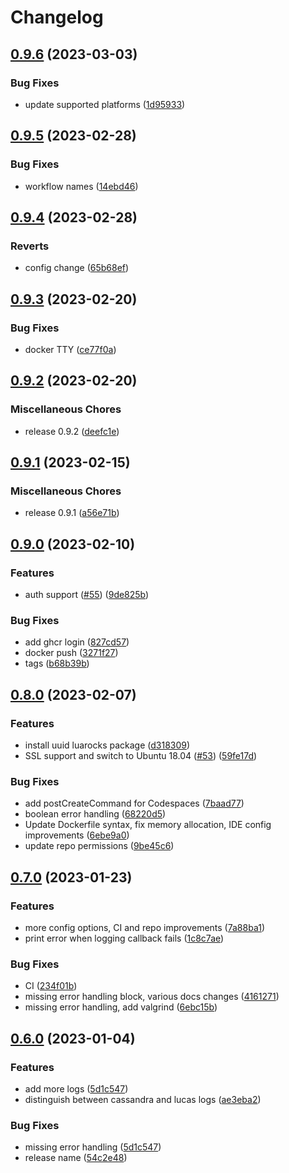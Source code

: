 # Changelog

## [0.9.6](https://github.com/lotusflare/lucas/compare/v0.9.5...v0.9.6) (2023-03-03)


### Bug Fixes

* update supported platforms ([1d95933](https://github.com/lotusflare/lucas/commit/1d95933a8ea05235c8d510f70245183b6f539d13))

## [0.9.5](https://github.com/lotusflare/lucas/compare/v0.9.4...v0.9.5) (2023-02-28)


### Bug Fixes

* workflow names ([14ebd46](https://github.com/lotusflare/lucas/commit/14ebd46f60a18592d3d4df1177a19e7770e0c993))

## [0.9.4](https://github.com/lotusflare/lucas/compare/v0.9.3...v0.9.4) (2023-02-28)


### Reverts

* config change ([65b68ef](https://github.com/lotusflare/lucas/commit/65b68ef88980d285329f116878f933b719be4938))

## [0.9.3](https://github.com/lotusflare/lucas/compare/v0.9.2...v0.9.3) (2023-02-20)


### Bug Fixes

* docker TTY ([ce77f0a](https://github.com/lotusflare/lucas/commit/ce77f0a9d561ea2aa2b770a9b3c318dbc15b04c1))

## [0.9.2](https://github.com/lotusflare/lucas/compare/v0.9.1...v0.9.2) (2023-02-20)


### Miscellaneous Chores

* release 0.9.2 ([deefc1e](https://github.com/lotusflare/lucas/commit/deefc1efa6ff53de9c8c6be0e5a6e38837764dbe))

## [0.9.1](https://github.com/lotusflare/lucas/compare/v0.9.0...v0.9.1) (2023-02-15)


### Miscellaneous Chores

* release 0.9.1 ([a56e71b](https://github.com/lotusflare/lucas/commit/a56e71b38bb1ff5777f79dd7a796c6a4d1146e50))

## [0.9.0](https://github.com/lotusflare/lucas/compare/v0.8.0...v0.9.0) (2023-02-10)


### Features

* auth support ([#55](https://github.com/lotusflare/lucas/issues/55)) ([9de825b](https://github.com/lotusflare/lucas/commit/9de825b87d4e630a211e52e479daf153d972b1a9))


### Bug Fixes

* add ghcr login ([827cd57](https://github.com/lotusflare/lucas/commit/827cd57c599fba2677099cb29f2582d10488495e))
* docker push ([3271f27](https://github.com/lotusflare/lucas/commit/3271f2721ab07ae2907f4ea9eb5a233f0259373f))
* tags ([b68b39b](https://github.com/lotusflare/lucas/commit/b68b39bffa6a73165c3399fdb60ac72e0aba24dd))

## [0.8.0](https://github.com/lotusflare/lucas/compare/v0.7.0...v0.8.0) (2023-02-07)


### Features

* install uuid luarocks package ([d318309](https://github.com/lotusflare/lucas/commit/d3183092a0dc462dfe65510e31f4b313865ee7a3))
* SSL support and switch to Ubuntu 18.04 ([#53](https://github.com/lotusflare/lucas/issues/53)) ([59fe17d](https://github.com/lotusflare/lucas/commit/59fe17d20bf97165b655ade6ad7e72e86194a14b))


### Bug Fixes

* add postCreateCommand for Codespaces ([7baad77](https://github.com/lotusflare/lucas/commit/7baad7733c85dd463688e32336f7a915bd3a2261))
* boolean error handling ([68220d5](https://github.com/lotusflare/lucas/commit/68220d5db2388bf96747a126d00dc73c340e25b0))
* Update Dockerfile syntax, fix memory allocation, IDE config improvements ([6ebe9a0](https://github.com/lotusflare/lucas/commit/6ebe9a0188d0b2bc8efeb431449d99ce473f0cbd))
* update repo permissions ([9be45c6](https://github.com/lotusflare/lucas/commit/9be45c6a65f718f246a4c36beb9da7dd1c63d83c))

## [0.7.0](https://github.com/lotusflare/lucas/compare/v0.6.0...v0.7.0) (2023-01-23)


### Features

* more config options, CI and repo improvements ([7a88ba1](https://github.com/lotusflare/lucas/commit/7a88ba1b8a20233a1d18c76df16d18c688171c0d))
* print error when logging callback fails ([1c8c7ae](https://github.com/lotusflare/lucas/commit/1c8c7ae9b64f7fd55ae6ca3f3c4ee19c584c49dc))


### Bug Fixes

* CI ([234f01b](https://github.com/lotusflare/lucas/commit/234f01b80db826f4041582981623f14fbe3f570f))
* missing error handling block, various docs changes ([4161271](https://github.com/lotusflare/lucas/commit/4161271600c00d7434b92d0edbfb3c2f76fd81af))
* missing error handling, add valgrind ([6ebc15b](https://github.com/lotusflare/lucas/commit/6ebc15b113a14d48ad88ecb0e4526ef10279d0b1))

## [0.6.0](https://github.com/lotusflare/lucas/compare/v0.5.1...v0.6.0) (2023-01-04)


### Features

* add more logs ([5d1c547](https://github.com/lotusflare/lucas/commit/5d1c5477b381901ad7e3d0b47d5cba96218ddc6d))
* distinguish between cassandra and lucas logs ([ae3eba2](https://github.com/lotusflare/lucas/commit/ae3eba283a8a49cb409c0ca7523f7fb51874b18e))


### Bug Fixes

* missing error handling ([5d1c547](https://github.com/lotusflare/lucas/commit/5d1c5477b381901ad7e3d0b47d5cba96218ddc6d))
* release name ([54c2e48](https://github.com/lotusflare/lucas/commit/54c2e485291728d32920d1b88753d98ea7f2ac59))

